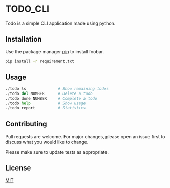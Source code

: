 # TODO_CLI

Todo is a simple CLI application made using python.

## Installation

Use the package manager [pip](https://pip.pypa.io/en/stable/) to install foobar.

```bash
pip install -r requirement.txt
```

## Usage

```python
./todo ls              # Show remaining todos
./todo del NUMBER      # Delete a todo
./todo done NUMBER     # Complete a todo
./todo help            # Show usage
./todo report          # Statistics
```

## Contributing
Pull requests are welcome. For major changes, please open an issue first to discuss what you would like to change.

Please make sure to update tests as appropriate.

## License
[MIT](https://choosealicense.com/licenses/mit/)
